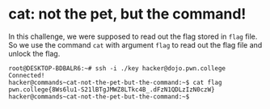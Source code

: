 # cat: not the pet, but the command!
In this challenge, we were supposed to read out the flag stored in `flag` file.
So we use the command `cat` with argument `flag` to read out the flag file and unlock the flag.
```
root@DESKTOP-BDBALR6:~# ssh -i ./key hacker@dojo.pwn.college
Connected!
hacker@commands~cat-not-the-pet-but-the-command:~$ cat flag
pwn.college{8Ws6lu1-S21lBTgJMWZ8LTkc4B_.dFzN1QDLzIzN0czW}
hacker@commands~cat-not-the-pet-but-the-command:~$
```
